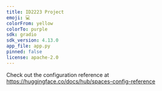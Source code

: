 ```yaml
---
title: ID2223 Project
emoji: 💻
colorFrom: yellow
colorTo: purple
sdk: gradio
sdk_version: 4.13.0
app_file: app.py
pinned: false
license: apache-2.0
---
```


Check out the configuration reference at https://huggingface.co/docs/hub/spaces-config-reference
